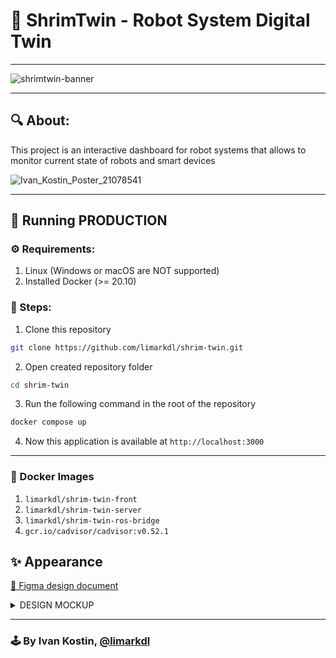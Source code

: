 # 🤖 ShrimTwin - Robot System Digital Twin

--- 

![shrimtwin-banner](https://github.com/user-attachments/assets/63812a93-3b3b-40e7-8ec2-9dcf3f7b7467)

--- 

## 🔍 About:

This project is an interactive dashboard for robot systems that allows to monitor current state of robots and smart
devices

![Ivan_Kostin_Poster_21078541](https://github.com/user-attachments/assets/8081e807-3019-41c3-ba4c-1c4417d1b617)

---

## 🚀 Running PRODUCTION

### ⚙ Requirements:

1. Linux (Windows or macOS are NOT supported)
2. Installed Docker (>= 20.10)

### 📜 Steps:

1. Clone this repository

```bash
git clone https://github.com/limarkdl/shrim-twin.git
```

2. Open created repository folder

```bash
cd shrim-twin
```

3. Run the following command in the root of the repository

```bash
docker compose up
```

4. Now this application is available at `http://localhost:3000`

---

### 🐳 Docker Images

1. `limarkdl/shrim-twin-front`
2. `limarkdl/shrim-twin-server`
3. `limarkdl/shrim-twin-ros-bridge`
4. `gcr.io/cadvisor/cadvisor:v0.52.1`

## ✨ Appearance

[🔗 Figma design document](https://www.figma.com/design/H98524EWcIvWC4ppLjB5gs/Shrim-Twin?node-id=2099-10447&t=tAHWBKZVC5qf7UOD-1)
<details>
  <summary>DESIGN MOCKUP</summary>

![appearance](https://github.com/user-attachments/assets/8bf77216-de8f-468f-9c2e-5b4b64899616)

</details>

---

### 🕹 By Ivan Kostin, [@limarkdl](https://github.com/limarkdl)
